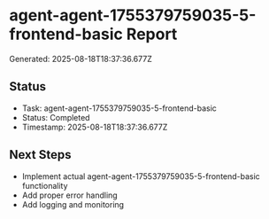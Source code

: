 # agent-agent-1755379759035-5-frontend-basic Report

Generated: 2025-08-18T18:37:36.677Z

## Status
- Task: agent-agent-1755379759035-5-frontend-basic
- Status: Completed
- Timestamp: 2025-08-18T18:37:36.677Z

## Next Steps
- Implement actual agent-agent-1755379759035-5-frontend-basic functionality
- Add proper error handling
- Add logging and monitoring
